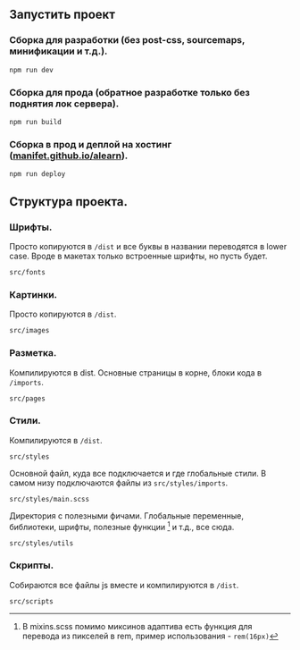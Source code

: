 ## Запустить проект

### Сборка для разработки (без post-css, sourcemaps, минификации и т.д.).

```
npm run dev
```

### Cборка для прода (обратное разработке только без поднятия лок сервера).

```
npm run build
```

### Сборка в прод и деплой на хостинг ([manifet.github.io/alearn](https://manifet.github.io/alearn)).

```
npm run deploy
```

## Структура проекта.

### Шрифты.

Просто копируются в `/dist` и все буквы в названии переводятся в lower case. Вроде в макетах только встроенные шрифты, но
пусть будет.

```
src/fonts
```

### Картинки.

Просто копируются в `/dist`.

```
src/images
```

### Разметка.

Компилируются в dist. Основные страницы в корне, блоки кода в `/imports`.

```
src/pages
```

### Cтили.

Компилируются в `/dist`.

```
src/styles
```

Основной файл, куда все подключается и где глобальные стили. В самом низу подключаются файлы из `src/styles/imports`.

```
src/styles/main.scss 
```

Директория с полезными фичами. Глобальные переменные, библиотеки, шрифты, полезные функции [^1] и т.д., все сюда.
[^1]: В mixins.scss помимо миксинов адаптива есть функция для перевода из пикселей в rem, пример использования - `rem(16px)`

```
src/styles/utils
```
### Скрипты.

Собираются все файлы js вместе и компилируются в `/dist`.

```
src/scripts
```